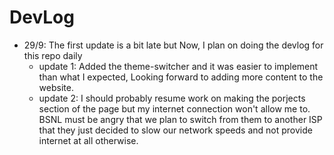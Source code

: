 # DevLog

- 29/9:  The first update is a bit late but Now, I plan on doing the devlog for this repo daily
  - update 1: Added the theme-switcher and it was easier to implement than what I expected, Looking forward to adding more content to the website.
  - update 2: I should probably resume work on making the porjects section of the page but my internet connection won't allow me to. BSNL must be angry that we plan to switch from them to another ISP that they just decided to slow our network speeds and not provide internet at all otherwise.
  